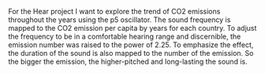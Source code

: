 For the Hear project I want to explore the trend of CO2 emissions throughout the years using the p5 oscillator. The sound frequency is mapped to the CO2 emission per capita by years for each country. To adjust the frequency to be in a comfortable hearing range and discernible, the emission number was raised to the power of 2.25. To emphasize the effect, the duration of the sound is also mapped to the number of the emission. So the bigger the emission, the higher-pitched and long-lasting the sound is. 